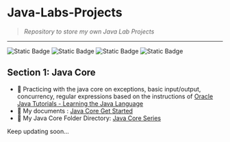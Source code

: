 # Java-Labs-Projects 
> *Repository to store my own Java Lab Projects*
---
![Static Badge](https://img.shields.io/badge/Java-blue?logo=openjdk&labelColor=white) ![Static Badge](https://img.shields.io/badge/Spring-green?logo=spring&logoColor=white) ![Static Badge](https://img.shields.io/badge/Spring_Boot-green?logo=springboot&logoColor=white) ![Static Badge](https://img.shields.io/badge/Spring_Security-green?logo=springsecurity&logoColor=white)

## Section 1: Java Core
- 🧠 Practicing with the java core on exceptions, basic input/output, concurrency, regular expressions based on the instructions of [Oracle Java Tutorials - Learning the Java Language](https://docs.oracle.com/javase/tutorial/java/index.html)
- 📑 My documents : [Java Core Get Started](https://isha-docs-java-lab.vercel.app/spaces/section-1-java-core/part-1-get-started/1-java-get-started/)
- 📁 My Java Core Folder Directory: [Java Core Series](https://github.com/HanhNg23/Java-Lab-Projects/tree/098af1f4a70baee9d0d71c594fc3f40b66313d89/Java-Core)

Keep updating soon...
